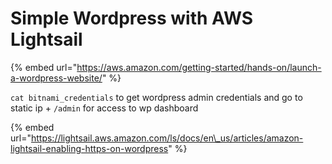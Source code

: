 # Simple Wordpress with AWS Lightsail

{% embed url="https://aws.amazon.com/getting-started/hands-on/launch-a-wordpress-website/" %}

`cat bitnami_credentials` to get wordpress admin credentials and go to static ip + `/admin` for access to wp dashboard

{% embed url="https://lightsail.aws.amazon.com/ls/docs/en\_us/articles/amazon-lightsail-enabling-https-on-wordpress" %}



